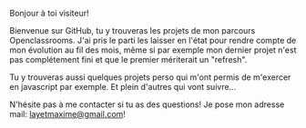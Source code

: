 Bonjour à toi visiteur!

Bienvenue sur GitHub, tu y trouveras les projets de mon parcours Openclassrooms. 
J'ai pris le parti les laisser en l'état pour rendre compte de mon évolution au fil des mois, même si par exemple mon dernier projet n'est pas complétement fini et que le premier mériterait un "refresh".

Tu y trouveras aussi quelques projets perso qui m'ont permis de m'exercer en javascript par exemple. Et plein d'autres qui vont suivre...

N'hésite pas à me contacter si tu as des questions! Je pose mon adresse mail: layetmaxime@gmail.com!
